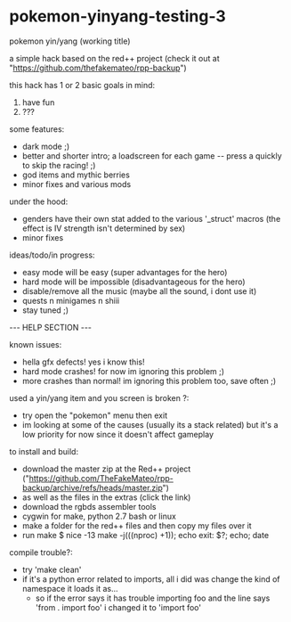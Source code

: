 # pokemon-yinyang-testing-3

pokemon yin/yang (working title)

a simple hack based on the red++ project (check it out at "https://github.com/thefakemateo/rpp-backup")

this hack has 1 or 2 basic goals in mind:
1) have fun
2) ???

some features:
 * dark mode ;)
 * better and shorter intro; a loadscreen for each game -- press a quickly to skip the racing! ;)
 * god items and mythic berries
 * minor fixes and various mods

under the hood:
 * genders have their own stat added to the various '\_struct' macros (the effect is IV strength isn't determined by sex)
 * minor fixes

ideas/todo/in progress:
 * easy mode will be easy (super advantages for the hero)
 * hard mode will be impossible (disadvantageous for the hero)
 * disable/remove all the music (maybe all the sound, i dont use it)
 * quests n minigames n shiii
 * stay tuned ;)

--- HELP SECTION ---

known issues:
 * hella gfx defects! yes i know this!
 * hard mode crashes! for now im ignoring this problem ;)
 * more crashes than normal! im ignoring this problem too, save often ;)

used a yin/yang item and you screen is broken ?:
 * try open the "pokemon" menu then exit
 * im looking at some of the causes (usually its a stack related) but it's a low priority for now since it doesn't affect gameplay

to install and build:
 * download the master zip at the Red++ project ("https://github.com/TheFakeMateo/rpp-backup/archive/refs/heads/master.zip")
 * as well as the files in the extras (click the link)
 * download the rgbds assembler tools
 * cygwin for make, python 2.7 bash or linux
 * make a folder for the red++ files and then copy my files over it
 * run make
 	$ nice -13 make -j$(($(nproc) +1)); echo exit: $?; echo; date

compile trouble?:
 * try 'make clean'
 * if it's a python error related to imports, all i did was change the kind of namespace it loads it as...
	- so if the error says it has trouble importing foo and the line says 'from . import foo' i changed it to 'import foo'

